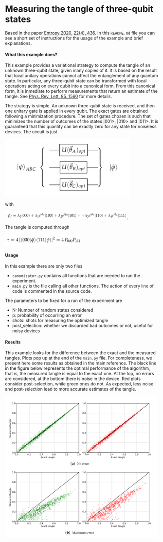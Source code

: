 # Measuring the tangle of three-qubit states
Based in the paper [Entropy 2020, 22(4), 436](http://dx.doi.org/10.3390/e22040436). In this `README.md` file you can see a short
set of instructions for the usage of the example and brief explanations. 

#### What this example does?

This example provides a variational strategy to compute the tangle of an unknown three-qubit state, given many copies of it. 
It is based on the result that local unitary operations cannot affect the entanglement of any quantum state. In particular, 
any three-qubit state can be transformed with local operations acting on every qubit into
a canonical form. From this canonical form, it is inmediate to perform measurements that return an estimate of the tangle.
See [Phys. Rev. Lett. 85, 1560](https://journals.aps.org/prl/abstract/10.1103/PhysRevLett.85.1560) for more details.

The strategy is simple. An unknown three-qubit state is received, and then one unitary gate is applied in every qubit. The
exact gates are obtained following a minimization procedure. The set of gates chosen is such that minimizes the number
of outcomes of the states |001>, |010> and |011>. It is guaranteed that this quantity can be exactly zero for any state
for noiseless devices. The circuit is just

<img src="circuit.png" width="410px">

with 

<img src="canonical.png" width="400px">. 

The tangle is computed through 

<img src="tangle.png" width="250px">

#### Usage
In this example there are only two files
- `canonizator.py` contains all functions that are needed to run the experiment.
- `main.py` is the file calling all other functions. The action of every line of code is commented in the source code. 

The parameters to be fixed for a run of the experiment are
- N: Number of random states considered
- p: probability of occurring an error
- shots: shots for measuring the optimized tangle
- post_selection: whether we discarded bad outcomes or not, useful for noisy devices


#### Results

This example looks for the difference between the exact and the measured tangles. Plots pop up at the end of the `main.py`
file. For completeness, we present here some results as obtained in the main reference. The black line in the figure below
represents the optimal performance of the algorithm, that is, the measured tangle is equal to the exact one. At the top,
no errors are considered, at the bottom there is noise in the device. Red plots consider post-selection, while green ones
do not. As expected, less noise and post-selection lead to more accurate estimates of the tangle.
 
<img src="results.png" width="500px">
